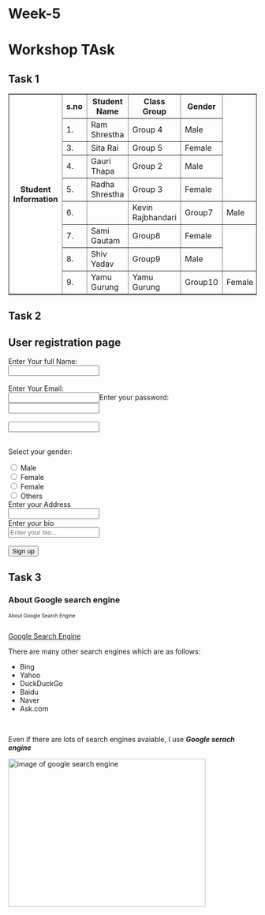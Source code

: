 # Week-5
<html lang-ën">
<head>
    <meta charset-"UTF_8">
    <meta http-equiv="X-UA-Compatible" content-ÏE-edge">
    <meta name="viewpoint" content="width-device-width, initial-scale--1.0">
    <meta name="keywords" content="Prabesh Sigdel">
    <meta name="description" content="week 4 meta tag">
    <title>WORKSHOP 4</title>
</head>
<body>
    <h1>Workshop TAsk</h1>
    <h2>Task 1</h2>
    <table border="1" cellspacing="0">
        <tr>
            <th rowspan="11">Student Information</th>
            <th>s.no</th>
            <th>Student Name</th>
            <th>Class Group</th>
            <th>Gender</th>
        </tr>
        <tr>
            <td>1.</td>
            <td>Ram Shrestha</td>
            <td>Group 4</td>
            <td>Male</td>
        </tr>
        <tr>
            <td>3.</td>
            <td>Sita Rai</td>
            <td>Group 5</td>
            <td>Female</td>
        </tr>
        <tr>
            <td>4.</td>
            <td>Gauri Thapa</td>
            <td>Group 2</td>
            <td>Male</td>
        </tr>
        <tr>
            <td>5.</td>
            <td>Radha Shrestha</td>
            <td>Group 3</td>
            <td>Female</td>
        </tr>
        <tr>
            <td>6.<td>
                <td>Kevin Rajbhandari</td>
                <td>Group7</td>
                <td>Male</td>
            </tr>
        <tr>
            <td>7.</td>
            <td>Sami Gautam</td>
            <td>Group8</td>
            <td>Female</td>
        </tr>
        <tr>
            <td>8.</td>
            <td>Shiv Yadav</td>
            <td>Group9</td>
            <td>Male</td>
        </tr>
        <tr>
            <td>9.</td>
            <td>Yamu Gurung</td>
            <td>Yamu Gurung</td>
            <td>Group10</td>
            <td>Female</td>
        </tr>
    </table>
    <h2>Task 2</h2>
    <h2>User registration page</h2>
    <form>
        <label>Enter Your full Name:</label><br>
        <input type="text"><br><br>
        <label>Enter Your Email:</label><br>
        <input>Enter your password:</label><br>
        <input types="password"><br><br>
        <input type="password"><br><br>
        <p>Select your gender:</p>
        <input type="radio">
        <label>Male</label><br>
        <input type="radio">
        <label>Female</label><br>
        <input type="radio">
        <label>Female</label><br>
        <input type="radio">
        <label>Others</label><br>
        <label>Enter your Address</label><br>
        <input type="text"><br>
        <label>Enter your bio</label><br>
        <input type="text" placeholder="Enter your bio..."><br><br>
        <input type="button" value="Sign up">
        </form>
        <h2>Task 3</h2>
        <h3>About Google search engine</h3>
        <p style="font-size: 10px;">About Google Search Engine</p><br>
        <a href="https://www.google.com/">Google Search Engine</a><br>
        <p>There are many other search engines which are as follows:</p>
        <ul>
            <li>Bing</li>
            <li>Yahoo</li>
            <li>DuckDuckGo</li>
            <li>Baidu</li>
            <li>Naver</li>
            <li>Ask.com</li>
        </ul><br>
        <p>Even if there are lots of search engines avaiable, I use <strong><em>Google serach engine</em></strong></p>
        <img height="300" width="400" src="Google.png" alt="image of google search engine">
    </body>
        </html>

        
